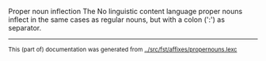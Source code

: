 Proper noun inflection
The No linguistic content language proper nouns inflect in the same cases as regular
nouns, but with a colon (':') as separator.

* * *
<small>This (part of) documentation was generated from [../src/fst/affixes/propernouns.lexc](http://github.com/giellalt/lang-zxx/blob/main/../src/fst/affixes/propernouns.lexc)</small>